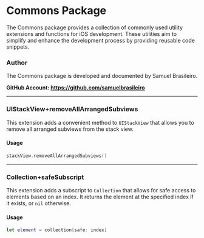 # Commons Package

The Commons package provides a collection of commonly used utility extensions and functions for iOS development. These utilities aim to simplify and enhance the development process by providing reusable code snippets.

### Author

The Commons package is developed and documented by Samuel Brasileiro.

**GitHub Account: https://github.com/samuelbrasileiro**

---
### UIStackView+removeAllArrangedSubviews

This extension adds a convenient method to `UIStackView` that allows you to remove all arranged subviews from the stack view.

#### Usage

```swift
stackView.removeAllArrangedSubviews()
```

---
### Collection+safeSubscript

This extension adds a subscript to `Collection` that allows for safe access to elements based on an index. It returns the element at the specified index if it exists, or `nil` otherwise.

#### Usage

```swift
let element = collection[safe: index]
```